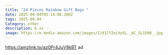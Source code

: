 ```yaml
---
title: "24 Pieces Rainbow Gift Bags "
date: 2025-09-04T05:14:08.206Z
tags: 2025-09-04
Category: other
description: 6.xx
image: https://m.media-amazon.com/images/I/81lfZoiVyGL._AC_SL1500_.jpg
---
```

https://amzlink.to/az0Pr4JuV8kBT ad